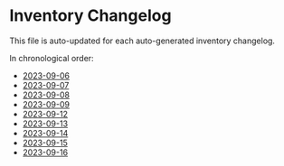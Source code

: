 # Inventory Changelog

This file is auto-updated for each auto-generated inventory changelog.

In chronological order:
- [2023-09-06](./2023-09-06)
- [2023-09-07](./2023-09-07)
- [2023-09-08](./2023-09-08)
- [2023-09-09](./2023-09-09)
- [2023-09-12](./2023-09-12)
- [2023-09-13](./2023-09-13)
- [2023-09-14](./2023-09-14)
- [2023-09-15](./2023-09-15)
- [2023-09-16](./2023-09-16)
